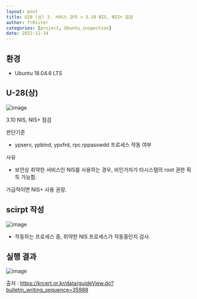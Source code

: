 ```yaml
---
layout: post
title: U28 (상) 3. 서비스 관리 > 3.10 NIS, NIS+ 점검
author: fr0siter
categories: [project, Ubuntu_inspection]
date: 2022-11-14
---
```

## 환경

 - Ubuntu 18.04.6 LTS

## U-28(상)   
![image](https://user-images.githubusercontent.com/116713751/201591190-b1c60b06-2c88-4115-9752-e91f2edba2b8.png)

3.10 NIS, NIS+ 점검

 

판단기준

 - ypserv, ypbind, ypxfrd, rpc.rppasswdd 프로세스 작동 여부

 

사유

 - 보안상 취약한 서비스인 NIS를 사용하는 경우, 비인가자가 타시스템의 root 권한 획득 가능함.

  가급적이면 NIS+ 사용 권장.

 

 

## scirpt 작성  
![image](https://user-images.githubusercontent.com/116713751/201591149-b50302fd-c8a7-4b71-86e2-ecfbb0f58043.png)


 - 작동하는 프로세스 중, 취약한 NIS 프로세스가 작동중인지 검사.

 

 

## 실행 결과  
![image](https://user-images.githubusercontent.com/116713751/201591142-0b807610-7416-4947-802e-77d4436cb918.png)


 

 

출처 : https://krcert.or.kr/data/guideView.do?bulletin_writing_sequence=35988
